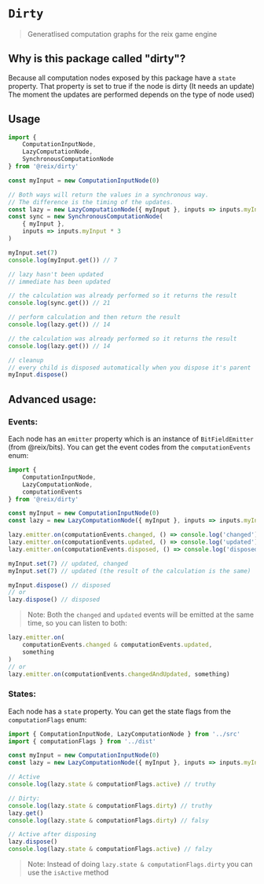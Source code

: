 # `Dirty`

> Generatlised computation graphs for the reix game engine

## Why is this package called "dirty"?

Because all computation nodes exposed by this package have a `state` property. That property is set to true if the node is dirty (It needs an update) The moment the updates are performed depends on the type of node used)

## Usage

```ts
import {
    ComputationInputNode,
    LazyComputationNode,
    SynchronousComputationNode
} from '@reix/dirty'

const myInput = new ComputationInputNode(0)

// Both ways will return the values in a synchronous way.
// The difference is the timing of the updates.
const lazy = new LazyComputationNode({ myInput }, inputs => inputs.myInput * 2)
const sync = new SynchronousComputationNode(
    { myInput },
    inputs => inputs.myInput * 3
)

myInput.set(7)
console.log(myInput.get()) // 7

// lazy hasn't been updated
// immediate has been updated

// the calculation was already performed so it returns the result
console.log(sync.get()) // 21

// perform calculation and then return the result
console.log(lazy.get()) // 14

// the calculation was already performed so it returns the result
console.log(lazy.get()) // 14

// cleanup
// every child is disposed automatically when you dispose it's parent
myInput.dispose()
```

## Advanced usage:

<h3>Events:</h3>

Each node has an `emitter` property which is an instance of `BitFieldEmitter` (from @reix/bits). You can get the event codes from the `computationEvents` enum:

```ts
import {
    ComputationInputNode,
    LazyComputationNode,
    computationEvents
} from '@reix/dirty'

const myInput = new ComputationInputNode(0)
const lazy = new LazyComputationNode({ myInput }, inputs => inputs.myInput * 2)

lazy.emitter.on(computationEvents.changed, () => console.log('changed'))
lazy.emitter.on(computationEvents.updated, () => console.log('updated'))
lazy.emitter.on(computationEvents.disposed, () => console.log('disposed'))

myInput.set(7) // updated, changed
myInput.set(7) // updated (the result of the calculation is the same)

myInput.dispose() // disposed
// or
lazy.dispose() // disposed
```

> Note: Both the `changed` and `updated` events will be emitted at the same time, so you can listen to both:

```ts
lazy.emitter.on(
    computationEvents.changed & computationEvents.updated,
    something
)
// or
lazy.emitter.on(computationEvents.changedAndUpdated, something)
```

<h3>States:</h3>

Each node has a `state` property. You can get the state flags from the `computationFlags` enum:

```ts
import { ComputationInputNode, LazyComputationNode } from '../src'
import { computationFlags } from '../dist'

const myInput = new ComputationInputNode(0)
const lazy = new LazyComputationNode({ myInput }, inputs => inputs.myInput * 2)

// Active
console.log(lazy.state & computationFlags.active) // truthy

// Dirty:
console.log(lazy.state & computationFlags.dirty) // truthy
lazy.get()
console.log(lazy.state & computationFlags.dirty) // falsy

// Active after disposing
lazy.dispose()
console.log(lazy.state & computationFlags.active) // falzy
```

> Note: Instead of doing `lazy.state & computationFlags.dirty` you can use the `isActive` method
